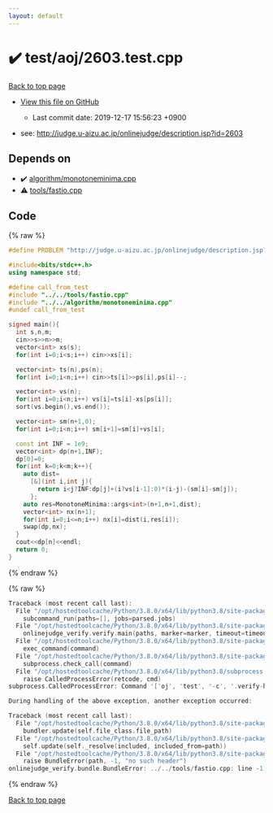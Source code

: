 ```yaml
---
layout: default
---
```


<!-- mathjax config similar to math.stackexchange -->
<script type="text/javascript" async
  src="https://cdnjs.cloudflare.com/ajax/libs/mathjax/2.7.5/MathJax.js?config=TeX-MML-AM_CHTML">
</script>
<script type="text/x-mathjax-config">
  MathJax.Hub.Config({
    TeX: { equationNumbers: { autoNumber: "AMS" }},
    tex2jax: {
      inlineMath: [ ['$','$'] ],
      processEscapes: true
    },
    "HTML-CSS": { matchFontHeight: false },
    displayAlign: "left",
    displayIndent: "2em"
  });
</script>

<script type="text/javascript" src="https://cdnjs.cloudflare.com/ajax/libs/jquery/3.4.1/jquery.min.js"></script>
<script src="https://cdn.jsdelivr.net/npm/jquery-balloon-js@1.1.2/jquery.balloon.min.js" integrity="sha256-ZEYs9VrgAeNuPvs15E39OsyOJaIkXEEt10fzxJ20+2I=" crossorigin="anonymous"></script>
<script type="text/javascript" src="../../../assets/js/copy-button.js"></script>
<link rel="stylesheet" href="../../../assets/css/copy-button.css" />


# :heavy_check_mark: test/aoj/2603.test.cpp

<a href="../../../index.html">Back to top page</a>

* <a href="{{ site.github.repository_url }}/blob/master/test/aoj/2603.test.cpp">View this file on GitHub</a>
    - Last commit date: 2019-12-17 15:56:23 +0900


* see: <a href="http://judge.u-aizu.ac.jp/onlinejudge/description.jsp?id=2603">http://judge.u-aizu.ac.jp/onlinejudge/description.jsp?id=2603</a>


## Depends on

* :heavy_check_mark: <a href="../../../library/algorithm/monotoneminima.cpp.html">algorithm/monotoneminima.cpp</a>
* :warning: <a href="../../../library/tools/fastio.cpp.html">tools/fastio.cpp</a>


## Code

<a id="unbundled"></a>
{% raw %}
```cpp
#define PROBLEM "http://judge.u-aizu.ac.jp/onlinejudge/description.jsp?id=2603"

#include<bits/stdc++.h>
using namespace std;

#define call_from_test
#include "../../tools/fastio.cpp"
#include "../../algorithm/monotoneminima.cpp"
#undef call_from_test

signed main(){
  int s,n,m;
  cin>>s>>n>>m;
  vector<int> xs(s);
  for(int i=0;i<s;i++) cin>>xs[i];

  vector<int> ts(n),ps(n);
  for(int i=0;i<n;i++) cin>>ts[i]>>ps[i],ps[i]--;

  vector<int> vs(n);
  for(int i=0;i<n;i++) vs[i]=ts[i]-xs[ps[i]];
  sort(vs.begin(),vs.end());

  vector<int> sm(n+1,0);
  for(int i=0;i<n;i++) sm[i+1]=sm[i]+vs[i];

  const int INF = 1e9;
  vector<int> dp(n+1,INF);
  dp[0]=0;
  for(int k=0;k<m;k++){
    auto dist=
      [&](int i,int j){
        return i<j?INF:dp[j]+(i?vs[i-1]:0)*(i-j)-(sm[i]-sm[j]);
      };
    auto res=MonotoneMinima::args<int>(n+1,n+1,dist);
    vector<int> nx(n+1);
    for(int i=0;i<=n;i++) nx[i]=dist(i,res[i]);
    swap(dp,nx);
  }
  cout<<dp[n]<<endl;
  return 0;
}

```
{% endraw %}

<a id="bundled"></a>
{% raw %}
```cpp
Traceback (most recent call last):
  File "/opt/hostedtoolcache/Python/3.8.0/x64/lib/python3.8/site-packages/onlinejudge_verify/main.py", line 175, in main
    subcommand_run(paths=[], jobs=parsed.jobs)
  File "/opt/hostedtoolcache/Python/3.8.0/x64/lib/python3.8/site-packages/onlinejudge_verify/main.py", line 72, in subcommand_run
    onlinejudge_verify.verify.main(paths, marker=marker, timeout=timeout, jobs=jobs)
  File "/opt/hostedtoolcache/Python/3.8.0/x64/lib/python3.8/site-packages/onlinejudge_verify/verify.py", line 89, in main
    exec_command(command)
  File "/opt/hostedtoolcache/Python/3.8.0/x64/lib/python3.8/site-packages/onlinejudge_verify/verify.py", line 26, in exec_command
    subprocess.check_call(command)
  File "/opt/hostedtoolcache/Python/3.8.0/x64/lib/python3.8/subprocess.py", line 364, in check_call
    raise CalledProcessError(retcode, cmd)
subprocess.CalledProcessError: Command '['oj', 'test', '-c', '.verify-helper/cache/1112bf5aedcf80f614b3e755249be9a3/a.out', '-d', '.verify-helper/cache/1112bf5aedcf80f614b3e755249be9a3/test', '--judge-command', '.verify-helper/cache/1112bf5aedcf80f614b3e755249be9a3/checker.out', '-j', '2']' returned non-zero exit status 1.

During handling of the above exception, another exception occurred:

Traceback (most recent call last):
  File "/opt/hostedtoolcache/Python/3.8.0/x64/lib/python3.8/site-packages/onlinejudge_verify/docs.py", line 339, in write_contents
    bundler.update(self.file_class.file_path)
  File "/opt/hostedtoolcache/Python/3.8.0/x64/lib/python3.8/site-packages/onlinejudge_verify/bundle.py", line 150, in update
    self.update(self._resolve(included, included_from=path))
  File "/opt/hostedtoolcache/Python/3.8.0/x64/lib/python3.8/site-packages/onlinejudge_verify/bundle.py", line 52, in _resolve
    raise BundleError(path, -1, "no such header")
onlinejudge_verify.bundle.BundleError: ../../tools/fastio.cpp: line -1: no such header

```
{% endraw %}

<a href="../../../index.html">Back to top page</a>

